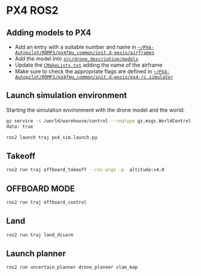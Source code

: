 # PX4 ROS2

## Adding models to PX4 

- Add an entry with a suitable number and name in [`~/PX4-Autopilot/ROMFS/px4fmu_common/init.d-posix/airframes`](../../../PX4-Autopilot/ROMFS/px4fmu_common/init.d-posix/airframes/)
- Add the model into [`src/drone_description/models`](src/drone_description/models/)
- Update the [`CMakeLists.txt`](../../../PX4-Autopilot/ROMFS/px4fmu_common/init.d-posix/airframes/CMakeLists.txt) adding the name of the airframe
- Make sure to check the appropriate flags are defined in [`~/PX4-Autopilot/ROMFS/px4fmu_common/init.d-posix/px4-rc.simulator`](../../../PX4-Autopilot/ROMFS/px4fmu_common/init.d-posix/px4-rc.simulator)


## Launch simulation environment

Starting the simulation environment with the drone model and the world:
```bash
gz service -s /world/warehouse/control --reqtype gz.msgs.WorldControl --reptype gz.msgs.Boolean --timeout 3000 --req 'pause: false'
data: true
```


```bash
ros2 launch traj px4_sim.launch.py
```

## Takeoff

```bash
ros2 run traj offboard_takeoff --ros-args -p  altitude:=4.0
```

## OFFBOARD MODE

```bash
ros2 run traj offboard_control
```

## Land

```bash
ros2 run traj land_disarm
```

## Launch planner

```bash
ros2 run uncertain_planner drone_planner slam_map
```